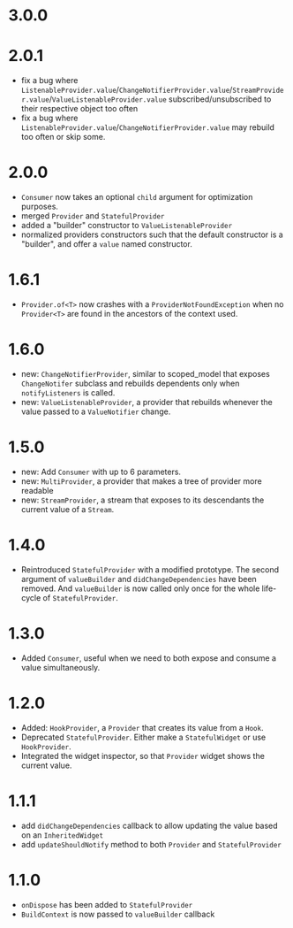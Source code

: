 # 3.0.0

# 2.0.1

- fix a bug where `ListenableProvider.value`/`ChangeNotifierProvider.value`/`StreamProvider.value`/`ValueListenableProvider.value` subscribed/unsubscribed to their respective object too often
- fix a bug where `ListenableProvider.value`/`ChangeNotifierProvider.value` may rebuild too often or skip some.

# 2.0.0

- `Consumer` now takes an optional `child` argument for optimization purposes.
- merged `Provider` and `StatefulProvider`
- added a "builder" constructor to `ValueListenableProvider`
- normalized providers constructors such that the default constructor is a "builder", and offer a `value` named constructor.

# 1.6.1

- `Provider.of<T>` now crashes with a `ProviderNotFoundException` when no `Provider<T>` are found in the ancestors of the context used.

# 1.6.0

- new: `ChangeNotifierProvider`, similar to scoped_model that exposes `ChangeNotifer` subclass and rebuilds dependents only when `notifyListeners` is called.
- new: `ValueListenableProvider`, a provider that rebuilds whenever the value passed to a `ValueNotifier` change.

# 1.5.0

- new: Add `Consumer` with up to 6 parameters.
- new: `MultiProvider`, a provider that makes a tree of provider more readable
- new: `StreamProvider`, a stream that exposes to its descendants the current value of a `Stream`.

# 1.4.0

- Reintroduced `StatefulProvider` with a modified prototype.
  The second argument of `valueBuilder` and `didChangeDependencies` have been removed.
  And `valueBuilder` is now called only once for the whole life-cycle of `StatefulProvider`.

# 1.3.0

- Added `Consumer`, useful when we need to both expose and consume a value simultaneously.

# 1.2.0

- Added: `HookProvider`, a `Provider` that creates its value from a `Hook`.
- Deprecated `StatefulProvider`. Either make a `StatefulWidget` or use `HookProvider`.
- Integrated the widget inspector, so that `Provider` widget shows the current value.

# 1.1.1

- add `didChangeDependencies` callback to allow updating the value based on an `InheritedWidget`
- add `updateShouldNotify` method to both `Provider` and `StatefulProvider`

# 1.1.0

- `onDispose` has been added to `StatefulProvider`
- `BuildContext` is now passed to `valueBuilder` callback
